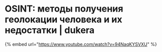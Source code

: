 # OSINT: методы получения геолокации человека и их недостатки | dukera

{% embed url="https://www.youtube.com/watch?v=94NaqKYSVXU" %}
